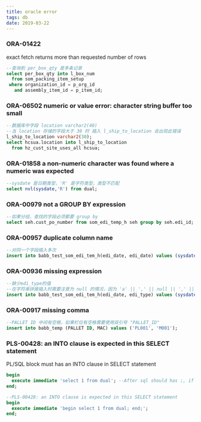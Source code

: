 ```yaml
---
title: oracle error
tags: db
date: 2019-03-22
---
```


### ORA-01422

exact fetch returns more than requested number of rows

```sql
--查询到 per_box_qty 是多条记录
select per_box_qty into l_box_num
  from som_packing_item_setup
 where organization_id = p_org_id
   and assembly_item_id = p_item_id;
```

### ORA-06502 numeric or value error: character string buffer too small

```sql
--数据库中字段 location varchar2(40)
--当 location 存储的字段大于 30 时 插入 l_ship_to_location 会出现此错误
l_ship_to_location varchar2(30);
select hcsua.location into l_ship_to_location
  from hz_cust_site_uses_all hcsua;
```

### ORA-01858 a non-numeric character was found where a numeric was expected

```sql
--sysdate 是日期类型，'R' 是字符类型，类型不匹配
select nvl(sysdate,'R') from dual;
```

### ORA-00979 not a GROUP BY expression

```sql
--如果分组，查找的字段必须都要 group by
select seh.cust_po_number from som_edi_temp_h seh group by seh.edi_id;
```

### ORA-00957 duplicate column name

```sql
--对同一个字段插入多次
insert into babb_test_som_edi_tem_h(edi_date, edi_date) values (sysdate, sysdate);
```

### ORA-00936 missing expression

```sql
--缺少edi_type的值
--在字符串拼接插入时需要注意为 null 的情况，因为 'a' || ',' || null || ',' || 'b' 返回 a,,b
insert into babb_test_som_edi_tem_h(edi_date, edi_type) values (sysdate,);
```

### ORA-00917 missing comma

```sql
--PALLET ID 中间有空格，如果栏位有空格需要使用双引号 "PALLET_ID"
insert into babb_temp (PALLET ID, MAC) values ('PL001', 'M001');
```

### PLS-00428: an INTO clause is expected in this SELECT statement

PL/SQL block must has an INTO clause in SELECT statement

```sql
begin
  execute immediate 'select 1 from dual'; --After sql should has ;, if add will occurs error: ORA-00911: invalid character
end;

--PLS-00428: an INTO clause is expected in this SELECT statement
begin
  execute immediate 'begin select 1 from dual; end;';
end;
```
